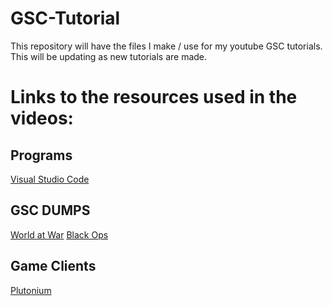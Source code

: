 # GSC-Tutorial
 This repository will have the files I make / use for my youtube GSC tutorials. This will be updating as new tutorials are made.

# Links to the resources used in the videos:

## Programs
[Visual Studio Code](https://code.visualstudio.com)

## GSC DUMPS
[World at War](https://github.com/plutoniummod/t4-scripts)
[Black Ops](https://github.com/plutoniummod/t5-scripts)

## Game Clients
[Plutonium](https://plutonium.pw)